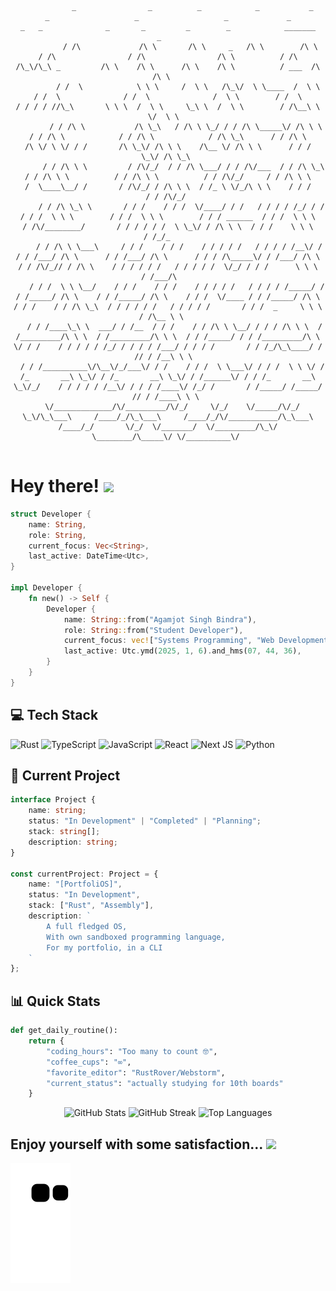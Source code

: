 <div align="center">

```

           _                _          _            _           _           _                   _                   _             _                 _   _              _       _         _        _            _______     _    
          / /\             /\ \       /\ \     _   /\ \        /\ \        / /\                / /\                /\ \          / /\              /\_\/\_\ _         /\ \    /\ \      /\ \    /\ \          / ___  /\  /\ \   
         / /  \            \ \ \     /  \ \   /\_\/  \ \____  /  \ \      / /  \              / /  \              /  \ \        / /  \            / / / / //\_\       \ \ \  /  \ \     \_\ \  /  \ \        / /\__\ \ \/  \ \  
        / / /\ \           /\ \_\   / /\ \ \_/ / / /\ \_____\/ /\ \ \    / / /\ \            / / /\ \            / /\ \_\      / / /\ \          /\ \/ \ \/ / /       /\ \_\/ /\ \ \    /\__ \/ /\ \ \      / / /   \_\/ /\ \_\ 
       / / /\ \ \         / /\/_/  / / /\ \___/ / / /\/___  / / /\ \_\  / / /\ \ \          / / /\ \ \          / / /\/_/     / / /\ \ \        /  \____\__/ /       / /\/_/ / /\ \ \  / /_ \ \/_/\ \ \    / / /      / / /\/_/ 
      / / /\ \_\ \       / / /    / / /  \/____/ / /   / / / / /_/ / / / / /  \ \ \        / / /  \ \ \        / / / ______  / / /  \ \ \      / /\/________/       / / / / / /  \ \_\/ / /\ \ \  / / /    \ \ \     / /_/_     
     / / /\ \ \___\     / / /    / / /    / / / / /   / / / / /__\/ / / / /___/ /\ \      / / /___/ /\ \      / / / /\_____\/ / /___/ /\ \    / / /\/_// / /\ \    / / / / / /   / / / / /  \/_/ / / /      \ \ \   / /___/\    
    / / /  \ \ \__/    / / /    / / /    / / / / /   / / / / /_____/ / / /_____/ /\ \    / / /_____/ /\ \    / / /  \/____ / / /_____/ /\ \  / / /    / / /\ \_\  / / / / / /   / / / / /       / / /  _     \ \ \ / /\__ \ \   
   / / /____\_\ \  ___/ / /__  / / /    / / /\ \ \__/ / / / /\ \ \  / /_________/\ \ \  / /_________/\ \ \  / / /_____/ / / /_________/\ \ \/ / /    / / / / / /_/ / / / / /___/ / / / /       / / /_/\_\____/ / // / /__\ \ \  
  / / /__________\/\__\/_/___\/ / /    / / /  \ \___\/ / / /  \ \ \/ / /_       __\ \_\/ / /_       __\ \_\/ / /______\/ / / /_       __\ \_\/_/    / / / / / /__\/ / / / /____\/ /_/ /       / /_____/ /_____/ // / /____\ \ \ 
  \/_____________/\/_________/\/_/     \/_/    \/_____/\/_/    \_\/\_\___\     /____/_/\_\___\     /____/_/\/___________/\_\___\     /____/_/       \/_/  \/_______/  \/_________/\_\/        \________/\_____\/ \/__________\/ 
                                                                                                                                                                                                                                

```

</div>

# Hey there! <img src="https://media.giphy.com/media/hvRJCLFzcasrR4ia7z/giphy.gif" width="25px">

```rust
struct Developer {
    name: String,
    role: String,
    current_focus: Vec<String>,
    last_active: DateTime<Utc>,
}

impl Developer {
    fn new() -> Self {
        Developer {
            name: String::from("Agamjot Singh Bindra"),
            role: String::from("Student Developer"),
            current_focus: vec!["Systems Programming", "Web Development", "AI/ML"],
            last_active: Utc.ymd(2025, 1, 6).and_hms(07, 44, 36),
        }
    }
}
```

## 💻 Tech Stack
![Rust](https://img.shields.io/badge/rust-%23000000.svg?style=for-the-badge&logo=rust&logoColor=white)
![TypeScript](https://img.shields.io/badge/typescript-%23007ACC.svg?style=for-the-badge&logo=typescript&logoColor=white)
![JavaScript](https://img.shields.io/badge/javascript-%23323330.svg?style=for-the-badge&logo=javascript&logoColor=%23F7DF1E)
![React](https://img.shields.io/badge/react-%2320232a.svg?style=for-the-badge&logo=react&logoColor=%2361DAFB)
![Next JS](https://img.shields.io/badge/Next-black?style=for-the-badge&logo=next.js&logoColor=white)
![Python](https://img.shields.io/badge/python-3670A0?style=for-the-badge&logo=python&logoColor=ffdd54)

## 🌟 Current Project

```typescript
interface Project {
    name: string;
    status: "In Development" | "Completed" | "Planning";
    stack: string[];
    description: string;
}

const currentProject: Project = {
    name: "[PortfoliOS]",
    status: "In Development",
    stack: ["Rust", "Assembly"],
    description: `
        A full fledged OS,
        With own sandboxed programming language,
        For my portfolio, in a CLI
    `
};
```

## 📊 Quick Stats

```python
def get_daily_routine():
    return {
        "coding_hours": "Too many to count 🤓",
        "coffee_cups": "∞",
        "favorite_editor": "RustRover/Webstorm",
        "current_status": "actually studying for 10th boards"
    }
```

<div align="center">

![GitHub Stats](https://github-readme-stats.vercel.app/api?username=BindraAgamjot256&show_icons=true&theme=tokyonight&hide_border=true)
![GitHub Streak](https://github-readme-streak-stats.herokuapp.com/?user=BindraAgamjot256&theme=tokyonight&hide_border=true)
![Top Languages](https://github-readme-stats.vercel.app/api/top-langs/?username=BindraAgamjot256&layout=compact&theme=tokyonight&hide_border=true)
</div>


## Enjoy yourself with some satisfaction... <img src="https://github.com/user-attachments/assets/ece14649-d40c-4287-b8c5-bef4e856bc9e" width=40px>
<!-- Light Mode -->
<picture>
  <source media="(prefers-color-scheme: light)" srcset="https://github.com/BindraAgamjot256/BindraAgamjot256/blob/output/github-contribution-grid-snake.svg">
  <!-- Dark Mode -->
  <source media="(prefers-color-scheme: dark)" srcset="https://github.com/BindraAgamjot256/BindraAgamjot256/blob/output/github-contribution-grid-snake-dark.svg">
  <img alt="github-snake" src="https://raw.githubusercontent.com/BindraAgamjot256/BindraAgamjot256/output/dist/github-contribution-grid-snake.svg">
</picture>
